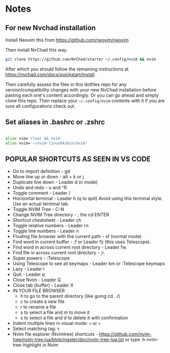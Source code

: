 # Notes

## For new Nvchad installation
Install Neovim this from https://github.com/neovim/neovim

Then install NvChad this way. 
```sh
git clone https://github.com/NvChad/starter ~/.config/nvim && nvim
```
After which you should follow the remaining instructions at
https://nvchad.com/docs/quickstart/install

Then carefully assess the files in this dotfiles repo for any version/compatibility changes with your new NvChad installation before pasting each one's content accordingly. 
Or you can go ahead and simply clone this repo. Then replace your `~/.config/nvim` contents with it if you are sure all configurations check out.

## Set aliases in .bashrc or .zshrc
```sh

alias vim='clear && nvim'
alias nvim='~/nvim-linux64/bin/nvim'


```

## POPULAR SHORTCUTS AS SEEN IN VS CODE
- Go to import definition - gd
- Move line up or down - alt + k or j
- Duplicate line down - Leader d (n mode)
- Undo and redo - u and ^R
- Toggle comment - Leader /
- Horizontal terminal - Leader h (q to quit) Avoid using this terminal style. Use an actual terminal tab.
- Toggle NVIM Tree - C-N
- Change NVIM Tree directory - ; the cd <directory name> ENTER
- Shortcut cheatsheet - Leader ch
- Toggle relative numbers - Leader rn
- Toggle line numbers - Leader n
- Floating file browser with the current path - sf (normal mode)
- Find word in current buffer - ;f or Leader fz (this uses Telescope).
- Find word in across current root directory -  Leader fw.
- Find file in across current root directory -  ;r.
- Super powers - :Telescope
- Using Telescope to see all keymaps - Leader km or :Telescope keymaps
- Lazy - Leader l
- Quit - Leader q
- Close Nvim - Leader Q
- Close tab (buffer) - Leader X
- IN YOUR FILE BROWSER
  -   h to go to the parent directory (like going cd ../)
  -   c to create a new file
  -   r to rename a file
  -   s to select a file and m to move it
  -   s to select a file and d to delete it with confirmation
- Indent multiple lines in visual mode: `>` or `<`
- Select matching tag: `%`
- Nvim file explorer (Nvimtree) shortcuts - https://github.com/nvim-tree/nvim-tree.lua/blob/master/doc/nvim-tree-lua.txt
or type :h nvim-tree-highlight in Nvim
